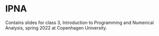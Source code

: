 # IPNA
Contains slides for class 3, Introduction to Programming and Numerical Analysis, spring 2022 at Copenhagen University.
